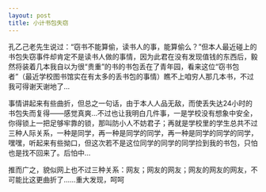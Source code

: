 ```yaml
---
layout: post 
title: 小计书包失窃
---
```


孔乙己老先生说过：“窃书不能算偷，读书人的事，能算偷么？”但本人最近碰上的书包失窃事件却肯定不是读书人做的事情，因为此君在没有发现值钱的东西后，毅然将装着几本我自以为很“贵重”的书的书包丢在了青年园，看来这位“窃书包者”（最近学校图书馆实在有太多的丢书包的事情）瞧不上咱穷人那几本书，不过我可得谢天谢地了…

事情讲起来有些曲折，但总之一句话，由于本人人品无敌，而使丢失达24小时的书包失而复得——感觉真爽…不过也让我明白几件事，一是学校没有想象中安全，你得锁上一把足够牢靠的锁，那叫防小人不妨君子；再就是学校里的学生总共不过三种人际关系，一种是同学，再一种是同学的同学，再一种是同学的同学的同学，嘿嘿，听起来有些拗口，但这次若不是这位同学的同学的同学捡到我的书包，只怕也是找不回来了。后怕中…

推而广之，貌似网上也不过三种关系：网友；网友的网友；网友的网友的网友，不可能比这更曲折了……重大发现，呵呵